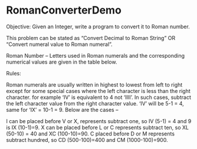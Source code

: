 # RomanConverterDemo
Objective: Given an Integer, write a program to convert it to Roman number.

This problem can be stated as “Convert Decimal to Roman String” OR “Convert numeral value to Roman numeral”.

Roman Number –   Letters used in Roman numerals and the corresponding numerical values are given in the table below.


Rules:

Roman numerals are usually written in highest to lowest from left to right except for some special cases where the left character is less than the right character. for example ‘IV’ is equivalent to 4 not ‘IIII’. In such cases, subtract the left character value from the right character value. ‘IV’ will be 5-1 = 4, same for ‘IX’ = 10-1 = 9. Below are the cases –

I can be placed before V or X, represents subtract one, so IV (5-1) = 4 and 9 is IX (10-1)=9.
X can be placed before L or C represents subtract ten, so XL (50-10) = 40 and XC (100-10)=90.
C placed before D or M represents subtract hundred, so CD (500-100)=400 and CM (1000-100)=900.

